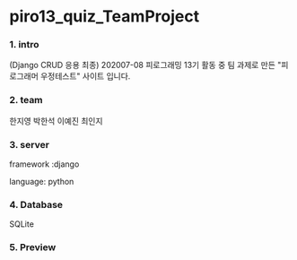 # piro13_quiz_TeamProject


### 1. intro
(Django CRUD 응용 최종) 202007-08 피로그래밍 13기 활동 중 팀 과제로 만든 "피로그래머 우정테스트" 사이트 입니다.


### 2. team
한지영 박한석 이예진 최인지


### 3. server
framework :django

language: python


### 4. Database
SQLite


### 5. Preview
